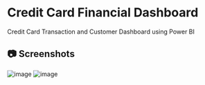 # Credit Card Financial Dashboard
Credit Card Transaction and Customer Dashboard using Power BI


## 📷 Screenshots
![image](https://github.com/user-attachments/assets/e654d336-a69c-4f61-8c84-bce3c6728b01)
![image](https://github.com/user-attachments/assets/ad988639-75a0-437e-bd92-2a204c7c626b)
